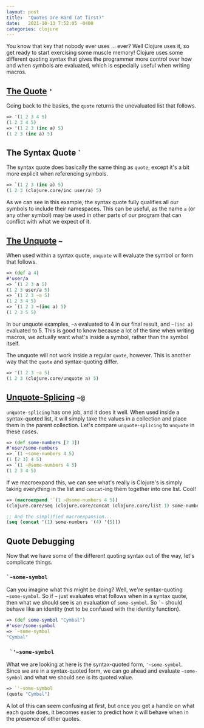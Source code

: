 ```yaml
---
layout: post
title:  "Quotes are Hard (at first)"
date:   2021-10-13 7:52:05 -0400
categories: clojure
---
```


You know that key that nobody ever uses ... ever? Well Clojure uses it, so get 
ready to start exercising some muscle memory! Clojure uses some different
quoting syntax that gives the programmer more control over how and when 
symbols are evaluated, which is especially useful when writing macros.

## [The Quote][quote] `'`

Going back to the basics, the `quote` returns the unevaluated list that follows.

````clojure
=> '(1 2 3 4 5)
(1 2 3 4 5)
=> '(1 2 3 (inc a) 5)
(1 2 3 (inc a) 5)
````

## The Syntax Quote `` ` ``

The syntax quote does basically the same thing as `quote`, except it's a bit 
more explicit when referencing symbols.

````clojure
=> `(1 2 3 (inc a) 5)
(1 2 3 (clojure.core/inc user/a) 5)
````

As we can see in this example, the syntax quote fully qualifies all our symbols
to include their namespaces. This can be useful, as the name `a` (or any 
other symbol) may be used in other parts of our program that can conflict 
with what we expect of it.

## [The Unquote][unquote] `~`

When used within a syntax quote, `unquote` will evaluate the symbol or form 
that follows.

````clojure
=> (def a 4)
#'user/a
=> `(1 2 3 a 5)
(1 2 3 user/a 5)
=> `(1 2 3 ~a 5)
(1 2 3 4 5)
=> `(1 2 3 ~(inc a) 5)
(1 2 3 5 5)
````

In our unquote examples, `~a` evaluated to 4 in our final result, and `~(inc a)`
evaluated to 5. This is good to know because a lot of the time when writing 
macros, we actually want what's inside a symbol, rather than the symbol itself.

The unquote will not work inside a regular `quote`, however. This is another 
way that the `quote` and syntax-quoting differ.

````clojure
=> '(1 2 3 ~a 5)
(1 2 3 (clojure.core/unquote a) 5)
````

## [Unquote-Splicing][unquote-splicing] `~@`

`unquote-splicing` has one job, and it does it well. When used inside a 
syntax-quoted list, it will simply take the values in a collection and place 
them in the parent collection. Let's compare `unquote-splicing` to `unquote`
in these cases.

````clojure
=> (def some-numbers [2 3])
#'user/some-numbers
=> `(1 ~some-numbers 4 5)
(1 [2 3] 4 5)
=> `(1 ~@some-numbers 4 5)
(1 2 3 4 5)
````

If we macroexpand this, we can see what's really is Clojure's is simply taking
everything in the list and `concat`-ing them together into one list. Cool!

````clojure
=> (macroexpand '`(1 ~@some-numbers 4 5))
(clojure.core/seq (clojure.core/concat (clojure.core/list 1) some-numbers (clojure.core/list 4) (clojure.core/list 5)))

;; And the simplified macroexpansion...
(seq (concat '(1) some-numbers '(4) '(5)))
````

## Quote Debugging

Now that we have some of the different quoting syntax out of the way, let's 
complicate things.

### `` `~some-symbol ``

Can you imagine what this might be doing? Well, we're syntax-quoting
`~some-symbol`. So if `~` just evaluates what follows when in a syntax quote, 
then what we should see is an evaluation of `some-symbol`. So `` `~ `` 
should behave like an identity (not to be confused with the identity function).

````clojure
=> (def some-symbol "Cymbal")
#'user/some-symbol
=> `~some-symbol
"Cymbal"
````

### `` `'~some-symbol``

What we are looking at here is the syntax-quoted form, `'~some-symbol`.
Since we are in a syntax-quoted form, we can go ahead and evaluate 
`~some-symbol` and what we should see is its quoted value.

````clojure
=> `'~some-symbol
(quote "Cymbal")
````

A lot of this can seem confusing at first, but once you get a handle on what
each quote does, it becomes easier to predict how it will behave when in the
presence of other quotes.

[quote]: https://clojuredocs.org/clojure.core/quote
[unquote]: https://clojuredocs.org/clojure.core/unquote
[unquote-splicing]: https://clojuredocs.org/clojure.core/unquote-splicing